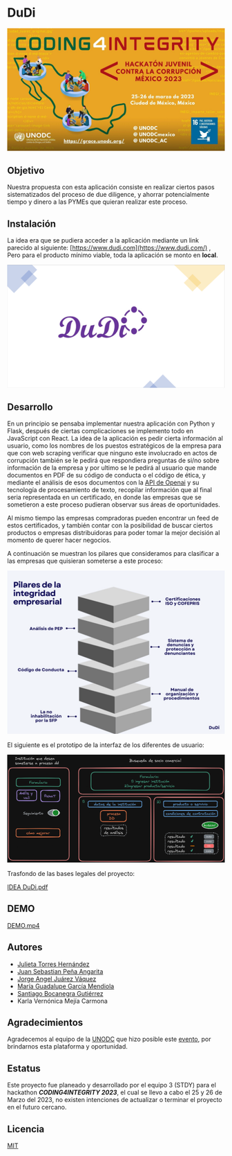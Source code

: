# **DuDi**

![Hackaton_P.png](/docs/Hackaton_P.png)

## **Objetivo**

Nuestra propuesta con esta aplicación consiste en realizar ciertos pasos sistematizados del proceso de due diligence, y ahorrar potencialmente tiempo y dinero a las PYMEs que quieran realizar este proceso.

## **Instalación**

La idea era que se pudiera acceder a la aplicación mediante un link parecido al siguiente: [https://www.dudi.com](https://www.dudi.com/) , Pero para el producto mínimo viable, toda la aplicación se monto en **local**.

![portada.png](/docs/portada.png)

## **Desarrollo**

En un principio se pensaba implementar nuestra aplicación con Python y Flask, después de ciertas complicaciones se implemento todo en JavaScript con React. La idea de la aplicación es pedir cierta información al usuario, como los nombres de los puestos estratégicos de la empresa para que con web scraping verificar que ninguno este involucrado en actos de corrupción también se le pedirá que respondiera preguntas de si/no sobre información de la empresa y por ultimo se le pedirá al usuario que mande documentos en PDF de su código de conducta o el código de ética, y mediante el análisis de esos documentos con la [API de Openai](https://platform.openai.com/docs/api-reference) y su tecnología de procesamiento de texto, recopilar información que al final seria representada en un certificado, en donde las empresas que se sometieron a este proceso pudieran observar sus áreas de oportunidades.

Al mismo tiempo las empresas compradoras pueden encontrar un feed de estos certificados, y también contar con la posibilidad de buscar ciertos productos o empresas distribuidoras para poder tomar la mejor decisión al momento de querer hacer negocios.

A continuación se muestran los pilares que consideramos para clasificar a las empresas que quisieran someterse a este proceso:

![Pilares.png](/docs/Pilares.png)

El siguiente es el prototipo de la interfaz de los diferentes de usuario:

![DDprototype.png](/docs/DDprototype.png)

Trasfondo de las bases legales del proyecto:

[IDEA DuDi.pdf](/docs/IDEA_DuDi.pdf)

## DEMO

[DEMO.mp4](/docs/DEMO.mp4)

## Autores

- [Julieta Torres Hernández](https://www.instagram.com/th.julieta/)
- [Juan Sebastian Peña Angarita](https://github.com/JuanSebasPeA)
- [Jorge Angel Juárez Váquez](https://github.com/jorge-jrzz)
- [María Guadalupe García Mendiola](https://github.com/Garmendi)
- [Santiago Bocanegra Gutiérrez](https://github.com/Sbdk24)
- Karla Vernónica Mejía Carmona

## **Agradecimientos**

Agradecemos al equipo de la [UNODC](https://www.unodc.org/lpomex/index.html) que hizo posible este [evento](https://www.unodc.org/lpomex/noticias/enero-2023/convocatoria-coding4integrity_-hackaton-juvenil-contra-la-corrupcion-mexico.html), por brindarnos esta plataforma y oportunidad.

## **Estatus**

Este proyecto fue planeado y desarrollado por el equipo 3 (STDY) para el hackathon **_CODING4INTEGRITY 2023_**, el cual se llevo a cabo el 25 y 26 de Marzo del 2023, no existen intenciones de actualizar o terminar el proyecto en el futuro cercano.

## **Licencia**

[MIT](https://choosealicense.com/licenses/mit/)

